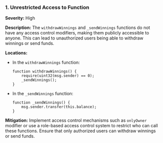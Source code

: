### 1. **Unrestricted Access to Function**

**Severity:**
High

**Description:**
The `withdrawWinnings` and `_sendWinnings` functions do not have any access control modifiers, making them publicly accessible to anyone. This can lead to unauthorized users being able to withdraw winnings or send funds.

**Locations:**

- In the `withdrawWinnings` function:
  ```solidity
  function withdrawWinnings() {
      require(uint32(msg.sender) == 0);
      _sendWinnings();
  }
  ```

- In the `_sendWinnings` function:
  ```solidity
  function _sendWinnings() {
      msg.sender.transfer(this.balance);
  }
  ```

**Mitigation:**
Implement access control mechanisms such as `onlyOwner` modifier or use a role-based access control system to restrict who can call these functions. Ensure that only authorized users can withdraw winnings or send funds.